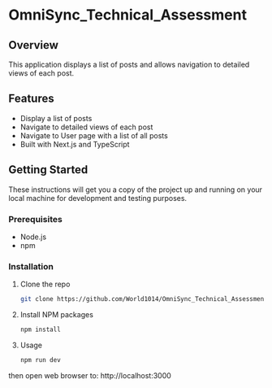 # OmniSync_Technical_Assessment

## Overview

This application displays a list of posts and allows navigation to detailed views of each post.

## Features

- Display a list of posts
- Navigate to detailed views of each post
- Navigate to User page with a list of all posts
- Built with Next.js and TypeScript

## Getting Started

These instructions will get you a copy of the project up and running on your local machine for development and testing purposes.

### Prerequisites

- Node.js
- npm

### Installation

1. Clone the repo
   ```sh
   git clone https://github.com/World1014/OmniSync_Technical_Assessment.git
2. Install NPM packages
    ```sh
    npm install

3. Usage
    ```sh
    npm run dev

then open web browser to: http://localhost:3000
